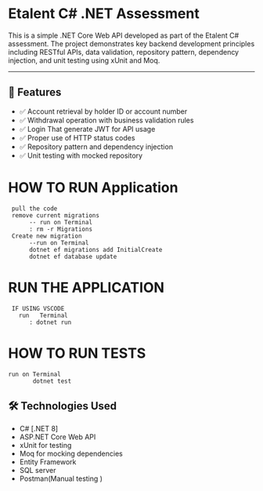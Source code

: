 # Etalent C# .NET Assessment

This is a simple .NET Core Web API developed as part of the Etalent C# assessment. The project demonstrates key backend development principles including RESTful APIs, data validation, repository pattern, dependency injection, and unit testing using xUnit and Moq.

---
## 🚀 Features

- ✅ Account retrieval by holder ID or account number
- ✅ Withdrawal operation with business validation rules
- ✅ Login That generate JWT for API usage
- ✅ Proper use of HTTP status codes
- ✅ Repository pattern and dependency injection
- ✅ Unit testing with mocked repository
# HOW TO RUN Application
     pull the code
     remove current migrations 
          -- run on Terminal 
          : rm -r Migrations
     Create new migration
          --run on Terminal
          dotnet ef migrations add InitialCreate
          dotnet ef database update
# RUN THE APPLICATION
     IF USING VSCODE
       run   Terminal
          : dotnet run

# HOW TO RUN TESTS
    run on Terminal 
           dotnet test
  ## 🛠️ Technologies Used

- C# [.NET 8]
- ASP.NET Core Web API
- xUnit for testing
- Moq for mocking dependencies
- Entity Framework
- SQL server
- Postman(Manual testing )

